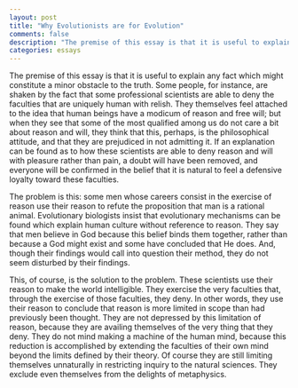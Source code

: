 ```yaml
---
layout: post
title: "Why Evolutionists are for Evolution"
comments: false
description: "The premise of this essay is that it is useful to explain any fact which might constitute a minor obstacle to the truth."
categories: essays
---
```


The premise of this essay is that it is useful to explain any fact which might constitute a minor obstacle to the truth. Some people, for instance, are shaken by the fact that some professional scientists are able to deny the faculties that are uniquely human with relish. They themselves feel attached to the idea that human beings have a modicum of reason and free will; but when they see that some of the most qualified among us do not care a bit about reason and will, they think that this, perhaps, is the philosophical attitude, and that they are prejudiced in not admitting it. If an explanation can be found as to how these scientists are able to deny reason and will with pleasure rather than pain, a doubt will have been removed, and everyone will be confirmed in the belief that it is natural to feel a defensive loyalty toward these faculties.

The problem is this: some men whose careers consist in the exercise of reason use their reason to refute the proposition that man is a rational animal. Evolutionary biologists insist that evolutionary mechanisms can be found which explain human culture without reference to reason. They say that men believe in God because this belief binds them together, rather than because a God might exist and some have concluded that He does. And, though their findings would call into question their method, they do not seem disturbed by their findings.

This, of course, is the solution to the problem. These scientists use their reason to make the world intelligible. They exercise the very faculties that, through the exercise of those faculties, they deny. In other words, they use their reason to conclude that reason is more limited in scope than had previously been thought. They are not depressed by this limitation of reason, because they are availing themselves of the very thing that they deny. They do not mind making a machine of the human mind, because this reduction is accomplished by extending the faculties of their own mind beyond the limits defined by their theory. Of course they are still limiting themselves unnaturally in restricting inquiry to the natural sciences. They exclude even themselves from the delights of metaphysics.
